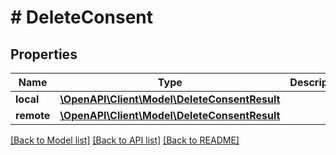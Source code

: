 # # DeleteConsent

## Properties

Name | Type | Description | Notes
------------ | ------------- | ------------- | -------------
**local** | [**\OpenAPI\Client\Model\DeleteConsentResult**](DeleteConsentResult.md) |  |
**remote** | [**\OpenAPI\Client\Model\DeleteConsentResult**](DeleteConsentResult.md) |  |

[[Back to Model list]](../../README.md#models) [[Back to API list]](../../README.md#endpoints) [[Back to README]](../../README.md)
